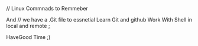 // Linux Commnads to Remmeber 
	
And
	// we have a .Git file to essnetial Learn Git and 
		github Work With Shell in local and remote ;

HaveGood Time ;)